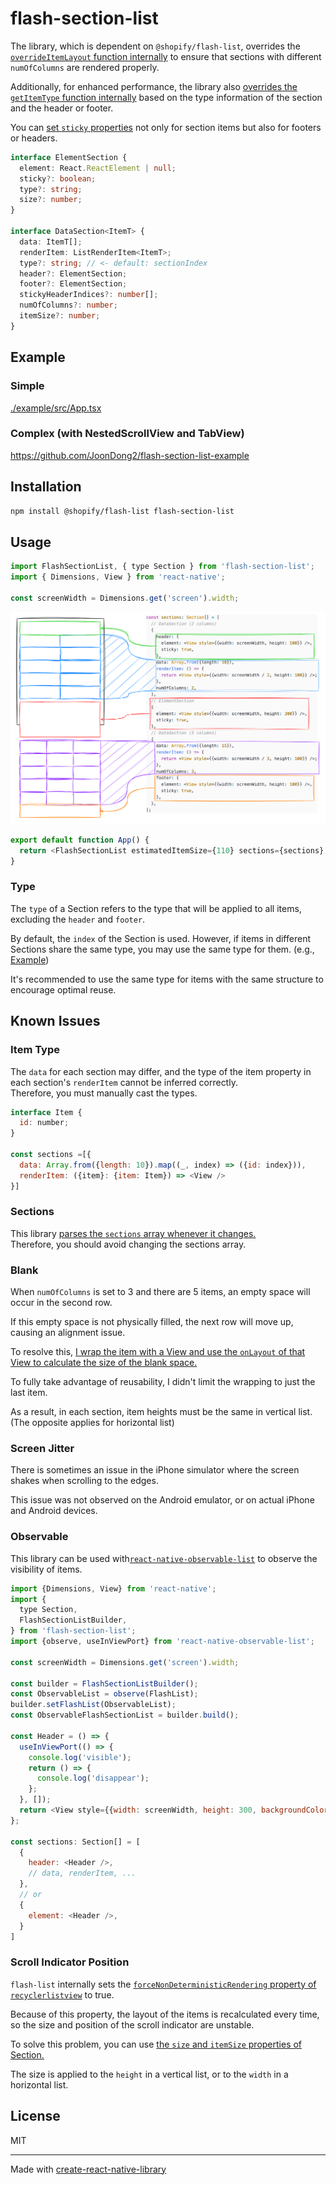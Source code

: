 # flash-section-list

The library, which is dependent on `@shopify/flash-list`, overrides the [`overrideItemLayout` function internally](./src/FlashSectionList.tsx#302-L333) to ensure that sections with different `numOfColumns` are rendered properly.

Additionally, for enhanced performance, the library also [overrides the `getItemType` function internally](./src/FlashSectionList.tsx#L271-L301) based on the type information of the section and the header or footer.

You can [set `sticky` properties](./example/src/App.tsx#L31) not only for section items but also for footers or headers.

```ts
interface ElementSection {
  element: React.ReactElement | null;
  sticky?: boolean;
  type?: string;
  size?: number;
}

interface DataSection<ItemT> {
  data: ItemT[];
  renderItem: ListRenderItem<ItemT>;
  type?: string; // <- default: sectionIndex
  header?: ElementSection;
  footer?: ElementSection;
  stickyHeaderIndices?: number[];
  numOfColumns?: number;
  itemSize?: number;
}
```

## Example

### Simple

[./example/src/App.tsx](./example/src/App.tsx)

### Complex (with NestedScrollView and TabView)

https://github.com/JoonDong2/flash-section-list-example

## Installation

```sh
npm install @shopify/flash-list flash-section-list
```

## Usage

```js
import FlashSectionList, { type Section } from 'flash-section-list';
import { Dimensions, View } from 'react-native';

const screenWidth = Dimensions.get('screen').width;
```

![demo](./flash-section-list.png)

```js
export default function App() {
  return <FlashSectionList estimatedItemSize={110} sections={sections} />;
}
```

### Type

The `type` of a Section refers to the type that will be applied to all items, excluding the `header` and `footer`.

By default, the `index` of the Section is used. However, if items in different Sections share the same type, you may use the same type for them. (e.g., [Example](./example/src/App.tsx#L49))

It's recommended to use the same type for items with the same structure to encourage optimal reuse.

## Known Issues

### Item Type

The `data` for each section may differ, and the type of the item property in each section's `renderItem` cannot be inferred correctly.  
Therefore, you must manually cast the types.

```js
interface Item {
  id: number;
}

const sections =[{
  data: Array.from({length: 10}).map((_, index) => ({id: index})),
  renderItem: ({item}: {item: Item}) => <View />
}]
```

### Sections

This library [parses the `sections` array whenever it changes.](./src/FlashSectionList.tsx#L82-L173)  
Therefore, you should avoid changing the sections array.

### Blank

When `numOfColumns` is set to 3 and there are 5 items, an empty space will occur in the second row.

If this empty space is not physically filled, the next row will move up, causing an alignment issue.

To resolve this, [I wrap the item with a View and use the `onLayout` of that View to calculate the size of the blank space.](./src/FlashSectionList.tsx#L254-L268)

To fully take advantage of reusability, I didn't limit the wrapping to just the last item.

As a result, in each section, item heights must be the same in vertical list. (The opposite applies for horizontal list)

### Screen Jitter

There is sometimes an issue in the iPhone simulator where the screen shakes when scrolling to the edges.

This issue was not observed on the Android emulator, or on actual iPhone and Android devices.

### Observable

This library can be used with[`react-native-observable-list`](https://www.npmjs.com/package/react-native-observable-list) to observe the visibility of items.

```js
import {Dimensions, View} from 'react-native';
import {
  type Section,
  FlashSectionListBuilder,
} from 'flash-section-list';
import {observe, useInViewPort} from 'react-native-observable-list';

const screenWidth = Dimensions.get('screen').width;

const builder = FlashSectionListBuilder();
const ObservableList = observe(FlashList);
builder.setFlashList(ObservableList);
const ObservableFlashSectionList = builder.build();

const Header = () => {
  useInViewPort(() => {
    console.log('visible');
    return () => {
      console.log('disappear');
    };
  }, []);
  return <View style={{width: screenWidth, height: 300, backgroundColor: 'tomato'}} />;
};

const sections: Section[] = [
  {
    header: <Header />,
    // data, renderItem, ...
  },
  // or
  {
    element: <Header />,
  }
]
```

### Scroll Indicator Position

`flash-list` internally sets the [`forceNonDeterministicRendering` property of `recyclerlistview`](https://github.com/Flipkart/recyclerlistview?tab=readme-ov-file#why) to true.

Because of this property, the layout of the items is recalculated every time, so the size and position of the scroll indicator are unstable.

To solve this problem, you can use [the `size` and `itemSize` properties of Section.](./src/FlashSectionList.tsx#L17-L28)

The size is applied to the `height` in a vertical list, or to the `width` in a horizontal list.

## License

MIT

---

Made with [create-react-native-library](https://github.com/callstack/react-native-builder-bob)
